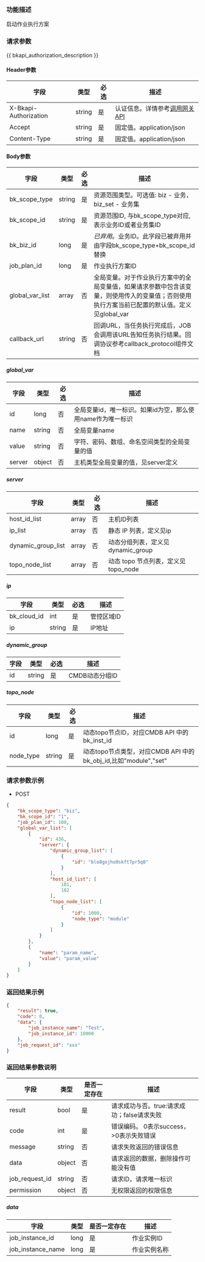### 功能描述

启动作业执行方案

### 请求参数

{{ bkapi_authorization_description }}

#### Header参数

| 字段                    | 类型     | 必选  | 描述                                                                                                                               |
|-----------------------|--------|-----|----------------------------------------------------------------------------------------------------------------------------------|
| X-Bkapi-Authorization | string | 是   | 认证信息。详情参考[调用网关 API](https://github.com/TencentBlueKing/BKDocs/blob/master/ZH/7.0/APIGateway/apigateway/use-api/use-apigw-api.md) |
| Accept                | string | 是   | 固定值。application/json                                                                                                             |
| Content-Type          | string | 是   | 固定值。application/json                                                                                                             |

#### Body参数

| 字段              | 类型     | 必选  | 描述                                                                          |
|-----------------|--------|-----|-----------------------------------------------------------------------------|
| bk_scope_type   | string | 是   | 资源范围类型。可选值: biz - 业务，biz_set - 业务集                                          |
| bk_scope_id     | string | 是   | 资源范围ID, 与bk_scope_type对应, 表示业务ID或者业务集ID                                     |
| bk_biz_id       | long   | 是   | *已弃用*。业务ID。此字段已被弃用并由字段bk_scope_type+bk_scope_id替换                           |
| job_plan_id     | long   | 是   | 作业执行方案ID                                                                    |
| global_var_list | array  | 否   | 全局变量。对于作业执行方案中的全局变量值，如果请求参数中包含该变量，则使用传入的变量值；否则使用执行方案当前已配置的默认值。定义见global_var |
| callback_url    | string | 否   | 回调URL，当任务执行完成后，JOB会调用该URL告知任务执行结果。回调协议参考callback_protocol组件文档               |

##### global_var

| 字段     | 类型     | 必选  | 描述                                |
|--------|--------|-----|-----------------------------------|
| id     | long   | 否   | 全局变量id，唯一标识。如果id为空，那么使用name作为唯一标识 |
| name   | string | 否   | 全局变量name                          |
| value  | string | 否   | 字符、密码、数组、命名空间类型的全局变量的值            |
| server | object | 否   | 主机类型全局变量的值，见server定义              |

##### server

| 字段                 | 类型    | 必选  | 描述                        |
|--------------------|-------|-----|---------------------------|
| host_id_list       | array | 否   | 主机ID列表                    |
| ip_list            | array | 否   | 静态 IP 列表，定义见ip            |
| dynamic_group_list | array | 否   | 动态分组列表，定义见dynamic_group   |
| topo_node_list     | array | 否   | 动态 topo 节点列表，定义见topo_node |

##### ip

| 字段          | 类型     | 必选  | 描述     |
|-------------|--------|-----|--------|
| bk_cloud_id | int    | 是   | 管控区域ID |
| ip          | string | 是   | IP地址   |

##### dynamic_group

| 字段  | 类型     | 必选  | 描述         |
|-----|--------|-----|------------|
| id  | string | 是   | CMDB动态分组ID |

##### topo_node

| 字段        | 类型     | 必选  | 描述                                                  |
|-----------|--------|-----|-----------------------------------------------------|
| id        | long   | 是   | 动态topo节点ID，对应CMDB API 中的 bk_inst_id                 |
| node_type | string | 是   | 动态topo节点类型，对应CMDB API 中的 bk_obj_id,比如"module","set" |

### 请求参数示例

- POST

```json
{
    "bk_scope_type": "biz",
    "bk_scope_id": "1",
    "job_plan_id": 100,
    "global_var_list": [
        {
            "id": 436,
            "server": {
                "dynamic_group_list": [
                    {
                        "id": "blo8gojho0skft7pr5q0"
                    }
                ],
                "host_id_list": [
                    101,
                    102
                ],
                "topo_node_list": [
                    {
                        "id": 1000,
                        "node_type": "module"
                    }
                ]
            }
        },
        {
            "name": "param_name",
            "value": "param_value"
        }
    ]
}
```

### 返回结果示例

```json
{
    "result": true,
    "code": 0,
    "data": {
        "job_instance_name": "Test",
        "job_instance_id": 10000
    },
    "job_request_id": "xxx"
}
```

### 返回结果参数说明

| 字段             | 类型     | 是否一定存在 | 描述                         |
|----------------|--------|--------|----------------------------|
| result         | bool   | 是      | 请求成功与否。true:请求成功；false请求失败 |
| code           | int    | 是      | 错误编码。 0表示success，>0表示失败错误  |
| message        | string | 否      | 请求失败返回的错误信息                |
| data           | object | 否      | 请求返回的数据，删除操作可能没有值          |
| job_request_id | string | 否      | 请求ID，请求唯一标识                |
| permission     | object | 否      | 无权限返回的权限信息                 |

##### data

| 字段                | 类型   | 是否一定存在 | 描述     |
|-------------------|------|--------|--------|
| job_instance_id   | long | 是      | 作业实例ID |
| job_instance_name | long | 是      | 作业实例名称 |

